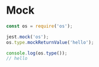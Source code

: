 # Mock

```javascript
const os = require('os');

jest.mock('os');
os.type.mockReturnValue('hello');

console.log(os.type());
// hello
```

